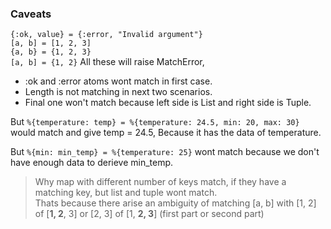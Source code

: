 ### Caveats
`{:ok, value} = {:error, "Invalid argument"}`  
`[a, b] = [1, 2, 3]`  
`{a, b} = {1, 2, 3}`  
`[a, b] = {1, 2}`
All these will raise MatchError,
- :ok and :error atoms wont match in first case.  
- Length is not matching in next two scenarios. 
- Final one won't match because left side is List and right side is Tuple.   

But `%{temperature: temp} = %{temperature: 24.5, min: 20, max: 30}` would match and give temp = 24.5, Because it has the data of temperature.  

But `%{min: min_temp} = %{temperature: 25}` wont match because we don't have enough data to derieve min_temp.

>Why map with different number of keys match, if they have a matching key, but list and tuple wont match.  
Thats because there arise an ambiguity of matching [a, b] with [1, 2] of [**1, 2**, 3] or [2, 3] of [1, **2, 3**] (first part or second part)